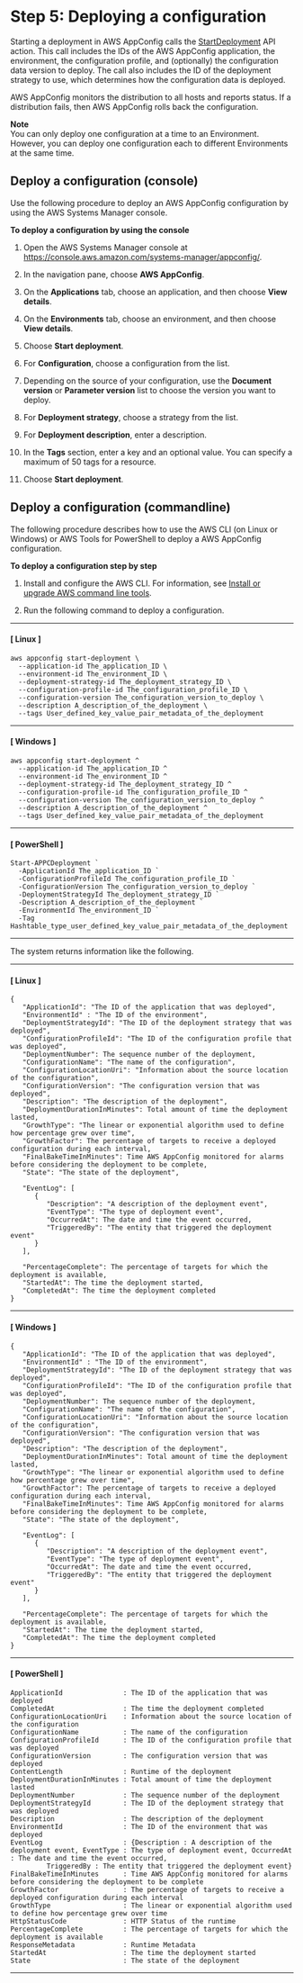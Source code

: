# Step 5: Deploying a configuration<a name="appconfig-deploying"></a>

Starting a deployment in AWS AppConfig calls the [StartDeployment](https://docs.aws.amazon.com/appconfig/2019-10-09/APIReference/API_StartDeployment.html) API action\. This call includes the IDs of the AWS AppConfig application, the environment, the configuration profile, and \(optionally\) the configuration data version to deploy\. The call also includes the ID of the deployment strategy to use, which determines how the configuration data is deployed\.

AWS AppConfig monitors the distribution to all hosts and reports status\. If a distribution fails, then AWS AppConfig rolls back the configuration\.

**Note**  
You can only deploy one configuration at a time to an Environment\. However, you can deploy one configuration each to different Environments at the same time\.

## Deploy a configuration \(console\)<a name="appconfig-deploying-console"></a>

Use the following procedure to deploy an AWS AppConfig configuration by using the AWS Systems Manager console\.

**To deploy a configuration by using the console**

1. Open the AWS Systems Manager console at [https://console\.aws\.amazon\.com/systems\-manager/appconfig/](https://console.aws.amazon.com/systems-manager/appconfig/)\.

1. In the navigation pane, choose **AWS AppConfig**\.

1. On the **Applications** tab, choose an application, and then choose **View details**\.

1. On the **Environments** tab, choose an environment, and then choose **View details**\.

1. Choose **Start deployment**\.

1. For **Configuration**, choose a configuration from the list\.

1. Depending on the source of your configuration, use the **Document version** or **Parameter version** list to choose the version you want to deploy\. 

1. For **Deployment strategy**, choose a strategy from the list\.

1. For **Deployment description**, enter a description\. 

1. In the **Tags** section, enter a key and an optional value\. You can specify a maximum of 50 tags for a resource\. 

1. Choose **Start deployment**\.

## Deploy a configuration \(commandline\)<a name="appconfig-deploying-commandline"></a>

The following procedure describes how to use the AWS CLI \(on Linux or Windows\) or AWS Tools for PowerShell to deploy a AWS AppConfig configuration\.

**To deploy a configuration step by step**

1. Install and configure the AWS CLI\. For information, see [Install or upgrade AWS command line tools](getting-started-cli.md)\.

1. Run the following command to deploy a configuration\. 

------
#### [ Linux ]

   ```
   aws appconfig start-deployment \
     --application-id The_application_ID \
     --environment-id The_environment_ID \
     --deployment-strategy-id The_deployment_strategy_ID \
     --configuration-profile-id The_configuration_profile_ID \
     --configuration-version The_configuration_version_to_deploy \
     --description A_description_of_the_deployment \
     --tags User_defined_key_value_pair_metadata_of_the_deployment
   ```

------
#### [ Windows ]

   ```
   aws appconfig start-deployment ^
     --application-id The_application_ID ^
     --environment-id The_environment_ID ^
     --deployment-strategy-id The_deployment_strategy_ID ^
     --configuration-profile-id The_configuration_profile_ID ^
     --configuration-version The_configuration_version_to_deploy ^
     --description A_description_of_the_deployment ^
     --tags User_defined_key_value_pair_metadata_of_the_deployment
   ```

------
#### [ PowerShell ]

   ```
   Start-APPCDeployment `
     -ApplicationId The_application_ID `
     -ConfigurationProfileId The_configuration_profile_ID `
     -ConfigurationVersion The_configuration_version_to_deploy `
     -DeploymentStrategyId The_deployment_strategy_ID `
     -Description A_description_of_the_deployment `
     -EnvironmentId The_environment_ID `
     -Tag Hashtable_type_user_defined_key_value_pair_metadata_of_the_deployment
   ```

------

   The system returns information like the following\.

------
#### [ Linux ]

   ```
   {   
      "ApplicationId": "The ID of the application that was deployed",
      "EnvironmentId" : "The ID of the environment",
      "DeploymentStrategyId": "The ID of the deployment strategy that was deployed",
      "ConfigurationProfileId": "The ID of the configuration profile that was deployed",
      "DeploymentNumber": The sequence number of the deployment,
      "ConfigurationName": "The name of the configuration",
      "ConfigurationLocationUri": "Information about the source location of the configuration",
      "ConfigurationVersion": "The configuration version that was deployed",
      "Description": "The description of the deployment",
      "DeploymentDurationInMinutes": Total amount of time the deployment lasted,
      "GrowthType": "The linear or exponential algorithm used to define how percentage grew over time",
      "GrowthFactor": The percentage of targets to receive a deployed configuration during each interval,
      "FinalBakeTimeInMinutes": Time AWS AppConfig monitored for alarms before considering the deployment to be complete,
      "State": "The state of the deployment",  
   
      "EventLog": [ 
         { 
            "Description": "A description of the deployment event",
            "EventType": "The type of deployment event",
            "OccurredAt": The date and time the event occurred,
            "TriggeredBy": "The entity that triggered the deployment event"
         }
      ],
   
      "PercentageComplete": The percentage of targets for which the deployment is available,
      "StartedAt": The time the deployment started,
      "CompletedAt": The time the deployment completed   
   }
   ```

------
#### [ Windows ]

   ```
   {
      "ApplicationId": "The ID of the application that was deployed",
      "EnvironmentId" : "The ID of the environment",
      "DeploymentStrategyId": "The ID of the deployment strategy that was deployed",
      "ConfigurationProfileId": "The ID of the configuration profile that was deployed",
      "DeploymentNumber": The sequence number of the deployment,
      "ConfigurationName": "The name of the configuration",
      "ConfigurationLocationUri": "Information about the source location of the configuration",
      "ConfigurationVersion": "The configuration version that was deployed",
      "Description": "The description of the deployment",
      "DeploymentDurationInMinutes": Total amount of time the deployment lasted,
      "GrowthType": "The linear or exponential algorithm used to define how percentage grew over time",
      "GrowthFactor": The percentage of targets to receive a deployed configuration during each interval,
      "FinalBakeTimeInMinutes": Time AWS AppConfig monitored for alarms before considering the deployment to be complete,
      "State": "The state of the deployment",  
   
      "EventLog": [ 
         { 
            "Description": "A description of the deployment event",
            "EventType": "The type of deployment event",
            "OccurredAt": The date and time the event occurred,
            "TriggeredBy": "The entity that triggered the deployment event"
         }
      ],
   
      "PercentageComplete": The percentage of targets for which the deployment is available,
      "StartedAt": The time the deployment started,
      "CompletedAt": The time the deployment completed 
   }
   ```

------
#### [ PowerShell ]

   ```
   ApplicationId               : The ID of the application that was deployed
   CompletedAt                 : The time the deployment completed
   ConfigurationLocationUri    : Information about the source location of the configuration
   ConfigurationName           : The name of the configuration
   ConfigurationProfileId      : The ID of the configuration profile that was deployed
   ConfigurationVersion        : The configuration version that was deployed
   ContentLength               : Runtime of the deployment 
   DeploymentDurationInMinutes : Total amount of time the deployment lasted
   DeploymentNumber            : The sequence number of the deployment
   DeploymentStrategyId        : The ID of the deployment strategy that was deployed
   Description                 : The description of the deployment
   EnvironmentId               : The ID of the environment that was deployed
   EventLog                    : {Description : A description of the deployment event, EventType : The type of deployment event, OccurredAt : The date and time the event occurred,
            TriggeredBy : The entity that triggered the deployment event}
   FinalBakeTimeInMinutes      : Time AWS AppConfig monitored for alarms before considering the deployment to be complete
   GrowthFactor                : The percentage of targets to receive a deployed configuration during each interval
   GrowthType                  : The linear or exponential algorithm used to define how percentage grew over time
   HttpStatusCode              : HTTP Status of the runtime
   PercentageComplete          : The percentage of targets for which the deployment is available
   ResponseMetadata            : Runtime Metadata
   StartedAt                   : The time the deployment started
   State                       : The state of the deployment
   ```

------
